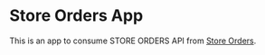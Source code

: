 # Store Orders App

This is an app to consume STORE ORDERS API from [Store Orders](https://storeordersapi.herokuapp.com/).

